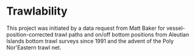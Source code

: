 # Trawlability
This project was initiated by a data request from Matt Baker for vessel-position-corrected trawl paths and on/off bottom positions from Aleutian Islands bottom trawl surveys since 1991 and the advent of the Poly Nor'Eastern trawl net.
